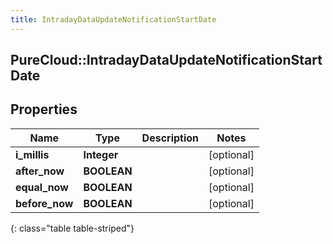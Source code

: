 ```yaml
---
title: IntradayDataUpdateNotificationStartDate
---
```

## PureCloud::IntradayDataUpdateNotificationStartDate

## Properties

|Name | Type | Description | Notes|
|------------ | ------------- | ------------- | -------------|
| **i_millis** | **Integer** |  | [optional] |
| **after_now** | **BOOLEAN** |  | [optional] |
| **equal_now** | **BOOLEAN** |  | [optional] |
| **before_now** | **BOOLEAN** |  | [optional] |
{: class="table table-striped"}


